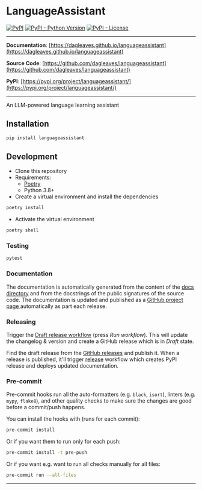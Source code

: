 # LanguageAssistant

[![PyPI](https://img.shields.io/pypi/v/languageassistant?style=flat-square)](https://pypi.python.org/pypi/languageassistant/)
[![PyPI - Python Version](https://img.shields.io/pypi/pyversions/languageassistant?style=flat-square)](https://pypi.python.org/pypi/languageassistant/)
[![PyPI - License](https://img.shields.io/pypi/l/languageassistant?style=flat-square)](https://pypi.python.org/pypi/languageassistant/)


---

**Documentation**: [https://dagleaves.github.io/languageassistant](https://dagleaves.github.io/languageassistant)

**Source Code**: [https://github.com/dagleaves/languageassistant](https://github.com/dagleaves/languageassistant)

**PyPI**: [https://pypi.org/project/languageassistant/](https://pypi.org/project/languageassistant/)

---

An LLM-powered language learning assistant

## Installation

```sh
pip install languageassistant
```

## Development

* Clone this repository
* Requirements:
  * [Poetry](https://python-poetry.org/)
  * Python 3.8+
* Create a virtual environment and install the dependencies

```sh
poetry install
```

* Activate the virtual environment

```sh
poetry shell
```

### Testing

```sh
pytest
```

### Documentation

The documentation is automatically generated from the content of the [docs directory](./docs) and from the docstrings
 of the public signatures of the source code. The documentation is updated and published as a [GitHub project page
 ](https://pages.github.com/) automatically as part each release.

### Releasing

Trigger the [Draft release workflow](https://github.com/dagleaves/languageassistant/actions/workflows/draft_release.yml)
(press _Run workflow_). This will update the changelog & version and create a GitHub release which is in _Draft_ state.

Find the draft release from the
[GitHub releases](https://github.com/dagleaves/languageassistant/releases) and publish it. When
 a release is published, it'll trigger [release](https://github.com/dagleaves/languageassistant/blob/master/.github/workflows/release.yml) workflow which creates PyPI
 release and deploys updated documentation.

### Pre-commit

Pre-commit hooks run all the auto-formatters (e.g. `black`, `isort`), linters (e.g. `mypy`, `flake8`), and other quality
 checks to make sure the changes are good before a commit/push happens.

You can install the hooks with (runs for each commit):

```sh
pre-commit install
```

Or if you want them to run only for each push:

```sh
pre-commit install -t pre-push
```

Or if you want e.g. want to run all checks manually for all files:

```sh
pre-commit run --all-files
```

---
